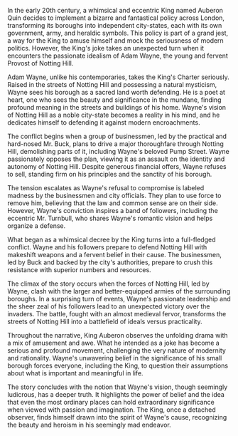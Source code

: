 In the early 20th century, a whimsical and eccentric King named Auberon Quin decides to implement a bizarre and fantastical policy across London, transforming its boroughs into independent city-states, each with its own government, army, and heraldic symbols. This policy is part of a grand jest, a way for the King to amuse himself and mock the seriousness of modern politics. However, the King's joke takes an unexpected turn when it encounters the passionate idealism of Adam Wayne, the young and fervent Provost of Notting Hill.

Adam Wayne, unlike his contemporaries, takes the King's Charter seriously. Raised in the streets of Notting Hill and possessing a natural mysticism, Wayne sees his borough as a sacred land worth defending. He is a poet at heart, one who sees the beauty and significance in the mundane, finding profound meaning in the streets and buildings of his home. Wayne's vision of Notting Hill as a noble city-state becomes a reality in his mind, and he dedicates himself to defending it against modern encroachments.

The conflict begins when a group of businessmen, led by the practical and hard-nosed Mr. Buck, plans to drive a major thoroughfare through Notting Hill, demolishing parts of it, including Wayne's beloved Pump Street. Wayne passionately opposes the plan, viewing it as an assault on the identity and autonomy of Notting Hill. Despite generous financial offers, Wayne refuses to sell, standing firm on his principles and the sanctity of his borough.

The tension escalates as Wayne's refusal to compromise is labeled madness by the businessmen and city officials. They plan to use force to remove him, believing that the law and common sense are on their side. However, Wayne's conviction inspires a band of followers, including the eccentric Mr. Turnbull, who shares Wayne's romantic vision and helps organize a defense.

What began as a whimsical decree by the King turns into a full-fledged conflict. Wayne and his followers prepare to defend Notting Hill with makeshift weapons and a fervent belief in their cause. The businessmen, led by Buck and backed by the city's authorities, prepare to crush this resistance with superior numbers and resources.

The climax of the story occurs when the forces of Notting Hill, led by Wayne, clash with the larger and better-equipped armies of the surrounding boroughs. In a surprising turn of events, Wayne's passionate leadership and the sheer zeal of his followers lead to an unexpected victory over the invaders. The battle, fought with an almost medieval fervor, transforms the streets of Notting Hill into a battlefield of ideals versus practicality.

Throughout the narrative, King Auberon observes the unfolding drama with a mix of amusement and awe. What he intended as a joke has become a serious and profound movement, challenging the very nature of modernity and rationality. Wayne's unwavering belief in the significance of his small borough forces everyone, including the King, to question their assumptions about what is important and meaningful in life.

The story concludes with the notion that Wayne's vision, though seemingly ludicrous, has a deeper truth. It highlights the power of belief and the idea that even the most ordinary places can hold extraordinary significance when viewed with passion and imagination. The King, once a detached observer, finds himself drawn into the spirit of Wayne's cause, recognizing the beauty and heroism in his seemingly mad endeavor.